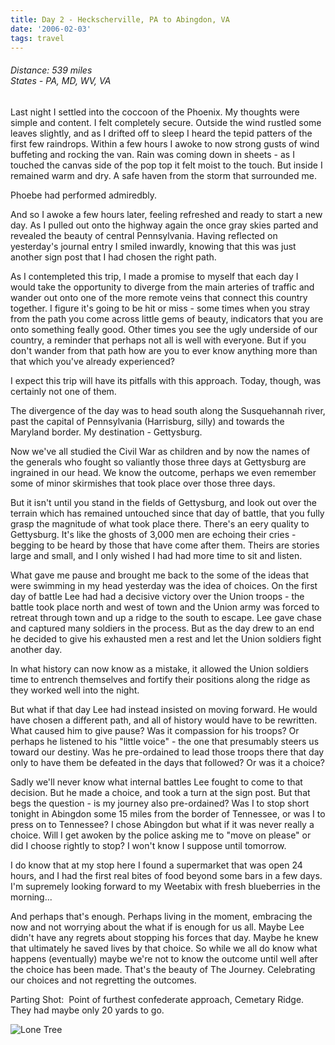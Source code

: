 ```yaml
---
title: Day 2 - Heckscherville, PA to Abingdon, VA
date: '2006-02-03'
tags: travel
---
```


<h6>Distance: 539 miles<br/>
States - PA, MD, WV, VA</h6>
<p>Last night I settled into the coccoon of the Phoenix.  My thoughts were simple and content.  I felt completely secure.  Outside the wind rustled some leaves slightly, and as I drifted off to sleep I heard the tepid patters of the first few raindrops.  Within a few hours I awoke to now strong gusts of wind buffeting and rocking the van.  Rain was coming down in sheets - as I touched the canvas side of the pop top it felt moist to the touch.  But inside I remained warm and dry.  A safe haven from the storm that surrounded me.</p>
<p>Phoebe had performed admiredbly.</p>
<p>And so I awoke a few hours later, feeling refreshed and ready to start a new day.  As I pulled out onto the highway again the once gray skies parted and revealed the beauty of central Pennsylvania. Having reflected on yesterday's journal entry I smiled inwardly, knowing that this was just another sign post that I had chosen the right path.</p>
<!--more-->
<p>As I contempleted this trip, I made a promise to myself that each day I would take the opportunity to diverge from the main arteries of traffic and wander out onto one of the more remote veins that connect this country together. I figure it's going to be hit or miss - some times when you stray from the path you come across little gems of beauty, indicators that you are onto something feally good.  Other times you see the ugly underside of our country, a reminder that perhaps not all is well with everyone.  But if you don't wander from that path how are you to ever know anything more than that which you've already experienced?</p>
<p>I expect this trip will have its pitfalls with this approach.  Today, though, was certainly not one of them.</p>
<p>The divergence of the day was to head south along the Susquehannah river, past the capital of Pennsylvania (Harrisburg, silly) and towards the Maryland border.  My destination - Gettysburg.</p>
<p>Now we've all studied the Civil War as children and by now the names of the generals who fought so valiantly those three days at Gettysburg are ingrained in our head.  We know the outcome, perhaps we even remember some of minor skirmishes that took place over those three days.</p>
<p>But it isn't until you stand in the fields of Gettysburg, and look out over the terrain which has remained untouched since that day of battle, that you fully grasp the magnitude of what took place there.  There's an eery quality to Gettysburg.  It's like the ghosts of 3,000 men are echoing their cries - begging to be heard by those that have come after them.  Theirs are stories large and small, and I only wished I had had more time to sit and listen.</p>
<p>What gave me pause and brought me back to the some of the ideas that were swimming in my head yesterday was the idea of choices.  On the first day of battle Lee had had a decisive victory over the Union troops - the battle took place north and west of town and the Union army was forced to retreat through town and up a ridge to the south to escape.  Lee gave chase and captured many soldiers in the process.  But as the day drew to an end he decided to give his exhausted men a rest and let the Union soldiers fight another day.</p>
<p>In what history can now know as a mistake, it allowed the Union soldiers time to entrench themselves and fortify their positions along the ridge as they worked well into the night.</p>
<p>But what if that day Lee had instead insisted on moving forward.  He would have chosen a different path, and all of history would have to be rewritten.  What caused him to give pause?  Was it compassion for his troops?  Or perhaps he listened to his "little voice" - the one that presumably steers us toward our destiny.  Was he pre-ordained to lead those troops there that day only to have them be defeated in the days that followed?  Or was it a choice?</p>
<p>Sadly we'll never know what internal battles Lee fought to come to that decision.  But he made a choice, and took a turn at the sign post.  But that begs the question - is my journey also pre-ordained?  Was I to stop short tonight in Abingdon some 15 miles from the border of Tennessee, or was I to press on to Tennessee?  I chose Abingdon but what if it was never really a choice.  Will I get awoken by the police asking me to "move on please" or did I choose rightly to stop? I won't know I suppose until tomorrow.</p>
<p>I do know that at my stop here I found a supermarket that was open 24 hours, and I had the first real bites of food beyond some bars in a few days.  I'm supremely looking forward to my Weetabix with fresh blueberries in the morning...</p>
<p>And perhaps that's enough.  Perhaps living in the moment, embracing the now and not worrying about the what if is enough for us all.  Maybe Lee didn't have any regrets about stopping his forces that day.  Maybe he knew that ultimately he saved lives by that choice.  So while we all do know what happens (eventually) maybe we're not to know the outcome until well after the choice has been made.  That's the beauty of The Journey.  Celebrating our choices and not regretting the outcomes.</p>
<p>Parting Shot:&nbsp;&nbsp;Point of furthest confederate approach, Cemetary Ridge. They had maybe only 20 yards to go.</p>

![Lone Tree](lone_tree.jpg)